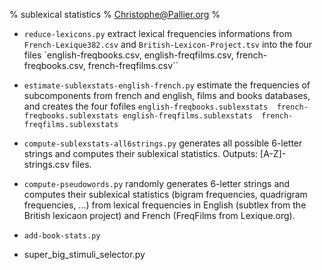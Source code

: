 % sublexical statistics
% Christophe@Pallier.org
% 


* `reduce-lexicons.py` extract lexical frequencies informations from `French-Lexique382.csv` and `British-Lexicon-Project.tsv` into the four files `english-freqbooks.csv, english-freqfilms.csv, french-freqbooks.csv, french-freqfilms.csv``


* `estimate-sublexstats-english-french.py` estimate the frequencies of subcomponents from french and english, films and books databases, and creates the four fofiles `english-freqbooks.sublexstats  french-freqbooks.sublexstats english-freqfilms.sublexstats  french-freqfilms.sublexstats`

* `compute-sublexstats-all6strings.py`  generates all possible 6-letter strings and computes their sublexical statistics. Outputs: [A-Z]-strings.csv files.

* `compute-pseudowords.py` randomly generates 6-letter strings and computes their sublexical statistics (bigram frequencies, quadrigram frequencies, ...) from lexical frequencies in English (subtlex from the British lexicaon project) and French (FreqFilms from Lexique.org).

* `add-book-stats.py`

* super_big_stimuli_selector.py
